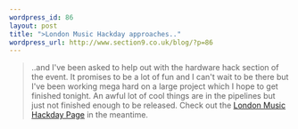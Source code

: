 ```yaml
--- 
wordpress_id: 86
layout: post
title: ">London Music Hackday approaches.."
wordpress_url: http://www.section9.co.uk/blog/?p=86
---
```

><span class="bblack">..and I've been asked to help out with the hardware hack section of the event. It promises to be a lot of fun and I can't wait to be there but I've been working mega hard on a large project which I hope to get finished tonight. An awful lot of cool things are in the pipelines but just not finished enough to be released. Check out the <a href="http://london.musichackday.org/2010/">London Music Hackday Page</a> in the meantime.</span>
